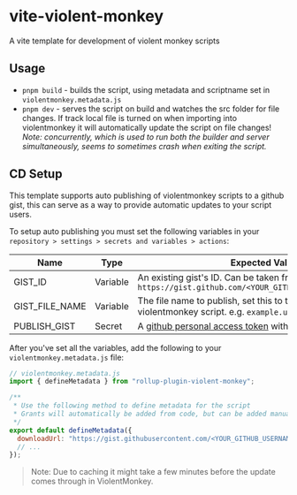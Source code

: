 # vite-violent-monkey
A vite template for development of violent monkey scripts

## Usage

* ``pnpm build`` - builds the script, using metadata and scriptname set in ``violentmonkey.metadata.js``
* ``pnpm dev`` - serves the script on build and watches the src folder for file changes. If track local file is turned on when importing into violentmonkey it will automatically update the script on file changes!  
*Note: concurrently, which is used to run both the builder and server simultaneously, seems to sometimes crash when exiting the script.* 

## CD Setup

This template supports auto publishing of violentmonkey scripts to a github gist, this can serve as a way to provide automatic updates to your script users.

To setup auto publishing you must set the following variables in your `repository > settings > secrets and variables > actions`:  

| Name  | Type | Expected Value |
| ------------- | ------------- | ------------- |
| GIST_ID  | Variable  | An existing gist's ID. Can be taken from the gist's URL e.g. `https://gist.github.com/<YOUR_GITHUB_USERNAME>/<GIST_ID>`  |
| GIST_FILE_NAME | Variable  | The file name to publish, set this to the filename of the violentmonkey script. e.g. ``example.user.js``  |
| PUBLISH_GIST  | Secret  | A [github personal access token](https://github.com/settings/tokens/) with the `gist` grant  |

After you've set all the variables, add the following to your `violentmonkey.metadata.js` file:

```js
// violentmonkey.metadata.js
import { defineMetadata } from "rollup-plugin-violent-monkey";

/**
 * Use the following method to define metadata for the script
 * Grants will automatically be added from code, but can be added manually nonetheless
 */
export default defineMetadata({
  downloadUrl: "https://gist.githubusercontent.com/<YOUR_GITHUB_USERNAME>/<GIST_ID>/raw/<GIST_FILE_NAME>",
  // ...
});
```
> Note: Due to caching it might take a few minutes before the update comes through in ViolentMonkey.
